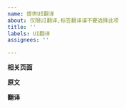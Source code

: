 ```yaml
---
name: 提供UI翻译
about: 仅限UI翻译,标签翻译请不要选择此项
title: ''
labels: UI翻译
assignees: ''

---
```


**相关页面**


**原文**


**翻译**
